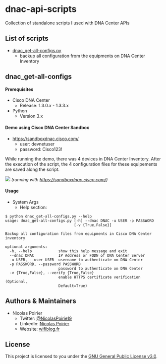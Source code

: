# dnac-api-scripts
Collection of standalone scripts I used with DNA Center APIs

## List of scripts

* [dnac_get-all-configs.py](https://github.com/nicolas-poirier/dnac-api-scripts/blob/master/README.md#dnac_get-all-configs)
  * backup all configuration from the equipments on DNA Center Inventory

## dnac_get-all-configs

#### Prerequisites
* Cisco DNA Center
  * Release: 1.3.0.x - 1.3.3.x
* Python
  * Version 3.x

#### Demo using Cisco DNA Center Sandbox
* https://sandboxdnac.cisco.com/
  * user: devnetuser
  * password: Cisco123!

While running the demo, there was 4 devices in DNA Center Inventory.
After the execution of the script, the 4 configuration files for these equipements are saved along the script.

![](./demo-scripts/demo-dnac_get-all-configs.gif)
_(running with https://sandboxdnac.cisco.com/)_

#### Usage
- System Args
  * Help section:
```
$ python dnac_get-all-configs.py --help
usage: dnac_get-all-configs.py [-h] --dnac DNAC -u USER -p PASSWORD
                               [-v {True,False}]

Backup all configuration files from equipments in Cisco DNA Center inventory

optional arguments:
  -h, --help            show this help message and exit
  --dnac DNAC           IP Address or FQDN of DNA Center Server
  -u USER, --user USER  username to authenticate on DNA Center
  -p PASSWORD, --password PASSWORD
                        password to authenticate on DNA Center
  -v {True,False}, --verify {True,False}
                        enable HTTPS certificate verification (Optional,
                        Default=True)
```

## Authors & Maintainers

* Nicolas Poirier
  * Twitter: [@NicolasPoirie19](https://twitter.com/NicolasPoirie19)
  * LinkedIn: [Nicolas Poirier](https://www.linkedin.com/in/nicolas-poirier-fr)
  * Website: [wifiblog.fr](https://wifiblog.fr)

## License

This project is licensed to you under the [GNU General Public License v3.0](./LICENSE).

